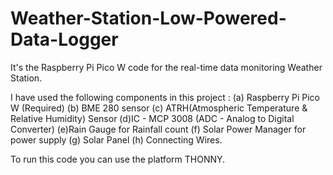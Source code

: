 # Weather-Station-Low-Powered-Data-Logger
It's the Raspberry Pi Pico W code for the real-time data monitoring Weather Station.

I have used the following components in this project : (a) Raspberry Pi Pico W (Required) (b) BME 280 sensor (c) ATRH(Atmospheric Temperature & Relative Humidity) Sensor (d)IC - MCP 3008 (ADC - Analog to Digital Converter) (e)Rain Gauge for Rainfall count (f) Solar Power Manager for power supply (g) Solar Panel (h) Connecting Wires.

To run this code you can use the platform THONNY.
